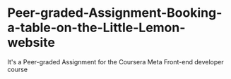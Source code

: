# Peer-graded-Assignment-Booking-a-table-on-the-Little-Lemon-website
It's a Peer-graded Assignment for the Coursera Meta Front-end developer course
